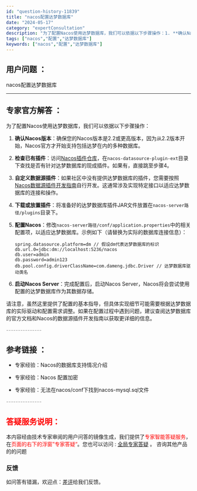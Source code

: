 ```yaml
---
id: "question-history-11839"
title: "nacos配置达梦数据库"
date: "2024-05-17"
category: "expertConsultation"
description: "为了配置Nacos使用达梦数据库，我们可以依据以下步骤操作：1. **确认Nacos版本**：确保您的Nacos版本是2.2或更高版本，因为从2.2版本开始，Nacos官方才开始支持包括达梦在内的多种数据库。2. **检查已有插件**：访问[Nacos插件仓库](https://github.com"
tags: ["nacos","配置","达梦数据库"]
keywords: ["nacos","配置","达梦数据库"]
---
```


## 用户问题 ： 
 nacos配置达梦数据库  

---------------
## 专家官方解答 ：

为了配置Nacos使用达梦数据库，我们可以依据以下步骤操作：

1. **确认Nacos版本**：确保您的Nacos版本是2.2或更高版本，因为从2.2版本开始，Nacos官方才开始支持包括达梦在内的多种数据库。

2. **检查已有插件**：访问[Nacos插件仓库](https://github.com/nacos-group/nacos-plugin)，在`nacos-datasource-plugin-ext`目录下查找是否有针对达梦数据库的现成插件。如果有，直接跳至步骤4。

3. **自定义数据源插件**：如果社区中没有提供达梦数据库的插件，您需要按照[Nacos数据源插件开发指南](https://nacos.io/docs/latest/plugin/datasource-plugin/)自行开发。这通常涉及实现特定接口以适应达梦数据库的连接和操作。

4. **下载或放置插件**：将准备好的达梦数据库插件JAR文件放置在`nacos-server路径/plugins`目录下。

5. **配置Nacos**：修改`nacos-server路径/conf/application.properties`中的相关配置项，以适应达梦数据库。示例如下（请替换为实际的数据库连接信息）：
    ```
    spring.datasource.platform=dm // 假设dm代表达梦数据库的标识
    db.url.0=jdbc:dm://localhost:5236/nacos
    db.user=admin
    db.password=admin123
    db.pool.config.driverClassName=com.dameng.jdbc.Driver // 达梦数据库驱动类名
    ```

6. **启动Nacos Server**：完成配置后，启动Nacos Server，Nacos将会尝试使用配置的达梦数据库作为其数据存储。

请注意，虽然这里提供了配置的基本指导，但具体实现细节可能需要根据达梦数据库的实际驱动和配置需求调整。如果在配置过程中遇到问题，建议查阅达梦数据库的官方文档和Nacos的数据源插件开发指南以获取更详细的信息。


<font color="#949494">---------------</font> 


## 参考链接 ：

* 专家经验：Nacos的数据库支持情况介绍 
 
 * 专家经验：Nacos 配置加密 
 
 * 专家经验：无法在nacos/conf下找到nacos-mysql.sql文件 


 <font color="#949494">---------------</font> 
 


## <font color="#FF0000">答疑服务说明：</font> 

本内容经由技术专家审阅的用户问答的镜像生成，我们提供了<font color="#FF0000">专家智能答疑服务</font>，在<font color="#FF0000">页面的右下的浮窗”专家答疑“</font>。您也可以访问 : [全局专家答疑](https://answer.opensource.alibaba.com/docs/intro) 。 咨询其他产品的的问题

### 反馈
如问答有错漏，欢迎点：[差评](https://ai.nacos.io/user/feedbackByEnhancerGradePOJOID?enhancerGradePOJOId=13818)给我们反馈。
